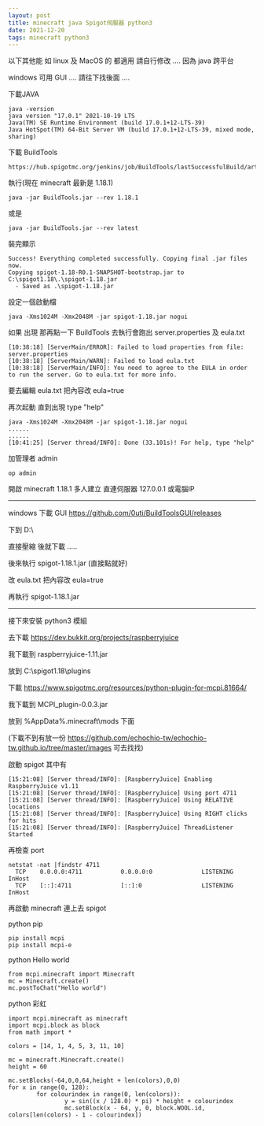 ```yaml
---
layout: post
title: minecraft java Spigot伺服器 python3
date: 2021-12-20
tags: minecraft python3
---
```


以下其他能 如 linux 及 MacOS 的 都適用 請自行修改 .... 因為 java 跨平台

windows 可用 GUI .... 請往下找後面 ....

下載JAVA

```
java -version
java version "17.0.1" 2021-10-19 LTS
Java(TM) SE Runtime Environment (build 17.0.1+12-LTS-39)
Java HotSpot(TM) 64-Bit Server VM (build 17.0.1+12-LTS-39, mixed mode, sharing)
```

下載 BuildTools
```
https://hub.spigotmc.org/jenkins/job/BuildTools/lastSuccessfulBuild/artifact/target/BuildTools.jar
```

執行(現在 minecraft 最新是 1.18.1)
```
java -jar BuildTools.jar --rev 1.18.1
```

或是
```
java -jar BuildTools.jar --rev latest
```

裝完顯示
```
Success! Everything completed successfully. Copying final .jar files now.
Copying spigot-1.18-R0.1-SNAPSHOT-bootstrap.jar to C:\spigot1.18\.\spigot-1.18.jar
  - Saved as .\spigot-1.18.jar
```

設定一個啟動檔
```
java -Xms1024M -Xmx2048M -jar spigot-1.18.jar nogui
```

如果 出現 那再點一下 BuildTools 去執行會跑出 server.properties 及 eula.txt

```
[10:38:18] [ServerMain/ERROR]: Failed to load properties from file: server.properties
[10:38:18] [ServerMain/WARN]: Failed to load eula.txt
[10:38:18] [ServerMain/INFO]: You need to agree to the EULA in order to run the server. Go to eula.txt for more info.
```

要去編輯 eula.txt 把內容改 eula=true

再次起動 直到出現 type "help"
```
java -Xms1024M -Xmx2048M -jar spigot-1.18.jar nogui
......
......
[10:41:25] [Server thread/INFO]: Done (33.101s)! For help, type "help"
```

加管理者 admin
```
op admin
```

開啟 minecraft 1.18.1 多人建立 直連伺服器 127.0.0.1 或電腦IP

--------------------------------------------------------------------
windows 下載 GUI https://github.com/0uti/BuildToolsGUI/releases

下到 D:\

直接壓縮 後就下載 .....

後來執行 spigot-1.18.1.jar (直接點就好)

改 eula.txt 把內容改 eula=true

再執行 spigot-1.18.1.jar

-------------------------------------------------------------------------
接下來安裝 python3 模組

去下載 https://dev.bukkit.org/projects/raspberryjuice

我下載到 raspberryjuice-1.11.jar

放到 C:\spigot1.18\plugins

下載 https://www.spigotmc.org/resources/python-plugin-for-mcpi.81664/

我下載到 MCPI_plugin-0.0.3.jar

放到 %AppData%\.minecraft\mods 下面

(下載不到有放一份 https://github.com/echochio-tw/echochio-tw.github.io/tree/master/images 可去找找)


啟動 spigot 其中有
```
[15:21:08] [Server thread/INFO]: [RaspberryJuice] Enabling RaspberryJuice v1.11
[15:21:08] [Server thread/INFO]: [RaspberryJuice] Using port 4711
[15:21:08] [Server thread/INFO]: [RaspberryJuice] Using RELATIVE locations
[15:21:08] [Server thread/INFO]: [RaspberryJuice] Using RIGHT clicks for hits
[15:21:08] [Server thread/INFO]: [RaspberryJuice] ThreadListener Started
```
再檢查 port 
```
netstat -nat |findstr 4711
  TCP    0.0.0.0:4711           0.0.0.0:0              LISTENING       InHost
  TCP    [::]:4711              [::]:0                 LISTENING       InHost
```

再啟動 minecraft 連上去 spigot

python pip
```
pip install mcpi
pip install mcpi-e
```

python Hello world
```
from mcpi.minecraft import Minecraft
mc = Minecraft.create()
mc.postToChat("Hello world")
```

python 彩虹
```
import mcpi.minecraft as minecraft
import mcpi.block as block
from math import *

colors = [14, 1, 4, 5, 3, 11, 10]

mc = minecraft.Minecraft.create()
height = 60

mc.setBlocks(-64,0,0,64,height + len(colors),0,0)
for x in range(0, 128):
        for colourindex in range(0, len(colors)):
                y = sin((x / 128.0) * pi) * height + colourindex
                mc.setBlock(x - 64, y, 0, block.WOOL.id, colors[len(colors) - 1 - colourindex])
				
```
